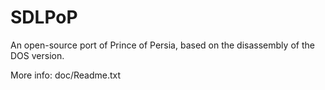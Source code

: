 # SDLPoP
An open-source port of Prince of Persia, based on the disassembly of the DOS version.

More info: doc/Readme.txt
